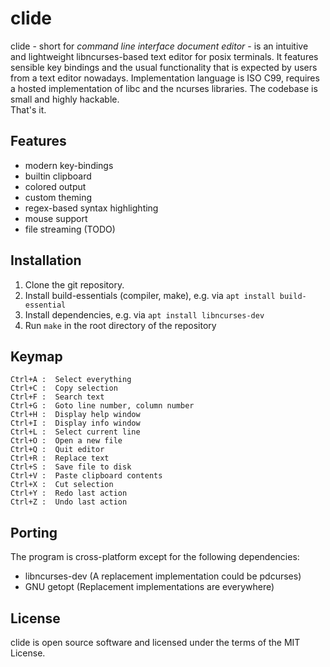# clide
clide - short for *command line interface document editor* - is an intuitive
and lightweight libncurses-based text editor for posix terminals.
It features sensible key bindings and the usual functionality that is expected
by users from a text editor nowadays.
Implementation language is ISO C99, requires a hosted implementation of libc
and the ncurses libraries. The codebase is small and highly hackable.  
That's it.

## Features
* modern key-bindings
* builtin clipboard
* colored output
* custom theming
* regex-based syntax highlighting
* mouse support
* file streaming (TODO)

## Installation
1. Clone the git repository.
2. Install build-essentials (compiler, make), e.g. via `apt install build-essential`
3. Install dependencies, e.g. via `apt install libncurses-dev`
4. Run `make` in the root directory of the repository

## Keymap
```
Ctrl+A :  Select everything
Ctrl+C :  Copy selection
Ctrl+F :  Search text
Ctrl+G :  Goto line number, column number
Ctrl+H :  Display help window
Ctrl+I :  Display info window
Ctrl+L :  Select current line
Ctrl+O :  Open a new file
Ctrl+Q :  Quit editor
Ctrl+R :  Replace text
Ctrl+S :  Save file to disk
Ctrl+V :  Paste clipboard contents
Ctrl+X :  Cut selection
Ctrl+Y :  Redo last action
Ctrl+Z :  Undo last action
```

## Porting
The program is cross-platform except for the following dependencies:
* libncurses-dev (A replacement implementation could be pdcurses)
* GNU getopt (Replacement implementations are everywhere)

## License
clide is open source software and licensed under the terms of the MIT License.
